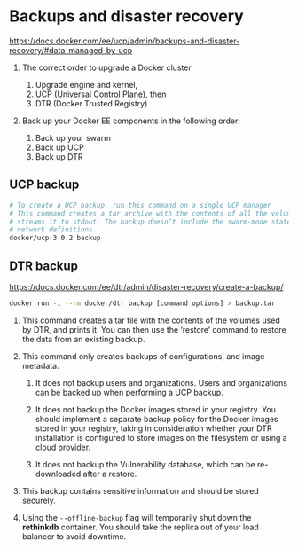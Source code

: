 # Backups and disaster recovery

https://docs.docker.com/ee/ucp/admin/backups-and-disaster-recovery/#data-managed-by-ucp

1. The correct order to upgrade a Docker cluster
   1. Upgrade engine and kernel,
   1. UCP (Universal Control Plane), then
   1. DTR (Docker Trusted Registry)

1. Back up your Docker EE components in the following order:
   1. Back up your swarm
   1. Back up UCP
   1. Back up DTR


## UCP backup

```bash
# To create a UCP backup, run this command on a single UCP manager
# This command creates a tar archive with the contents of all the volumes used by UCP to persist data and
# streams it to stdout. The backup doesn’t include the swarm-mode state, like service definitions and overlay
# network definitions.
docker/ucp:3.0.2 backup
```


## DTR backup

https://docs.docker.com/ee/dtr/admin/disaster-recovery/create-a-backup/

```bash
docker run -i --rm docker/dtr backup [command options] > backup.tar
```

1. This command creates a tar file with the contents of the volumes used by DTR, and prints it. You can then use the
   ‘restore’ command to restore the data from an existing backup.

1. This command only creates backups of configurations, and image metadata.

    1. It does not backup users and organizations. Users and organizations can be backed up when performing a UCP
       backup.

    1. It  does not backup the Docker images stored in your registry. You should implement a separate backup policy
       for the Docker images stored in your registry, taking in consideration whether your DTR installation is
       configured to store images on the filesystem or using a cloud provider.
    
    1. It does not backup the Vulnerability database, which can be re-downloaded after a restore.

1. This backup contains sensitive information and should be stored securely.

1. Using the `--offline-backup` flag will temporarily shut down the **rethinkdb** container. You should take the
   replica out of your load balancer to avoid downtime.

